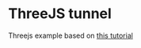 # ThreeJS tunnel

Threejs example based on [this tutorial](https://codepen.io/Mamboleoo/post/tunnel-animation-1)